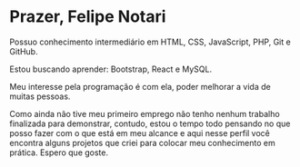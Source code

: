 # Prazer, Felipe Notari 

Possuo conhecimento intermediário em HTML, CSS, JavaScript, PHP, Git e GitHub.

Estou buscando aprender: Bootstrap, React e MySQL.

Meu interesse pela programação é com ela, poder melhorar a vida de muitas pessoas.

Como ainda não tive meu primeiro emprego não tenho nenhum trabalho finalizada para demonstrar,
contudo, estou o tempo todo pensando no que posso fazer com o que está em meu alcance e
aqui nesse perfil você encontra alguns projetos que criei para colocar meu conhecimento em prática.
Espero que goste.
